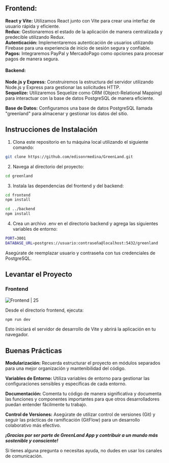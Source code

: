 ## Frontend:

**React y Vite:** Utilizamos React junto con Vite para crear una interfaz de usuario rápida y eficiente.   
**Redux:** Gestionaremos el estado de la aplicación de manera centralizada y predecible utilizando Redux.   
**Autenticación:** Implementaremos autenticación de usuarios utilizando Firebase para una experiencia de inicio de sesión segura y confiable.  
**Pagos:** Integraremos PayPal y MercadoPago como opciones para procesar pagos de manera segura.   

#### Backend:

**Node.js y Express:** Construiremos la estructura del servidor utilizando Node.js y Express para gestionar las solicitudes HTTP.  
**Sequelize:** Utilizaremos Sequelize como ORM (Object-Relational Mapping) para interactuar con la base de datos PostgreSQL de manera eficiente.   

**Base de Datos:** Configuramos una base de datos PostgreSQL llamada "greenland" para almacenar y gestionar los datos del sitio.   


## Instrucciones de Instalación
1. Clona este repositorio en tu máquina local utilizando el siguiente comando:

```bash
git clone https://github.com/edisonrmedina/GreenLand.git
```   
2. Navega al directorio del proyecto:
```bash
cd greenland
```  
3. Instala las dependencias del frontend y del backend:
```bash
cd frontend
npm install

cd ../backend
npm install
```
4. Crea un archivo .env en el directorio backend y agrega las siguientes variables de entorno:
```bash
PORT=3001
DATABASE_URL=postgres://usuario:contraseña@localhost:5432/greenland
```

Asegúrate de reemplazar usuario y contraseña con tus credenciales de PostgreSQL.

## Levantar el Proyecto

### Frontend  
![Frontend | 25](https://i.postimg.cc/c4B2f2ZG/desarrollo-web-ingenieria-programadores-sitio-web-codificacion-pantallas-interfaz-realidad-aumentada.jpg)

Desde el directorio frontend, ejecuta:
```bash
npm run dev
```

Esto iniciará el servidor de desarrollo de Vite y abrirá la aplicación en tu navegador.  


## Buenas Prácticas
**Modularización:** Recuerda estructurar el proyecto en módulos separados para una mejor organización y mantenibilidad del código.  

**Variables de Entorno:** Utiliza variables de entorno para gestionar las configuraciones sensibles y específicas de cada entorno.  

**Documentación:** Comenta tu código de manera significativa y documenta las funciones y componentes importantes para que otros desarrolladores puedan entender fácilmente tu trabajo.  

**Control de Versiones:** Asegúrate de utilizar control de versiones (Git) y seguir las prácticas de ramificación (GitFlow) para un desarrollo colaborativo más efectivo.  

***¡Gracias por ser parte de GreenLand App y contribuir a un mundo más sostenible y consciente!***

Si tienes alguna pregunta o necesitas ayuda, no dudes en usar los canales de comunicación.








